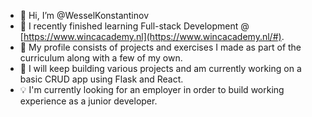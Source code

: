 - 👋 Hi, I’m @WesselKonstantinov
- 💪 I recently finished learning Full-stack Development @ [https://www.wincacademy.nl](https://www.wincacademy.nl/#). 
- 👀 My profile consists of projects and exercises I made as part of the curriculum along with a few of my own.
- 🌱 I will keep building various projects and am currently working on a basic CRUD app using Flask and React.
- 💡 I'm currently looking for an employer in order to build working experience as a junior developer.

<!---
WesselKonstantinov/WesselKonstantinov is a ✨ special ✨ repository because its `README.md` (this file) appears on your GitHub profile.
You can click the Preview link to take a look at your changes.
--->
